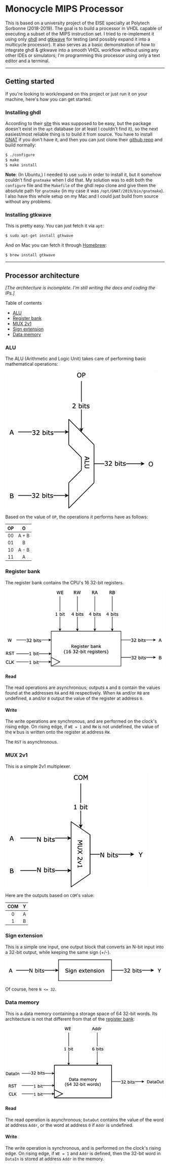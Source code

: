# Monocycle MIPS Processor

This is based on a university project of the EISE specialty at Polytech Sorbonne (2018-2019). The goal is to build a processor in VHDL capable of executing a subset of the MIPS instruction set. I tried to re-implement it using only [ghdl](http://ghdl.free.fr/) and [gtkwave](http://gtkwave.sourceforge.net/) for testing (and possibly expand it into a multicycle processor). It also serves as a basic demonstration of how to integrate ghdl & gtkwave into a smooth VHDL workflow without using any other IDEs or simulators; I'm programming this processor using only a text editor and a terminal.

---

## Getting started

If you're looking to work/expand on this project or just run it on your machine, here's how you can get started.

### Installing ghdl
According to their [site](http://ghdl.free.fr/site/pmwiki.php?n=Main.Download) this was supposed to be easy, but the package doesn't exist in the `apt` database (or at least I couldn't find it), so the next easiest/most reliable thing is to build it from source. You have to install [GNAT](http://libre2.adacore.com/) if you don't have it, and then you can just clone their [github repo](https://github.com/ghdl/ghdl) and build normally:

```
$ ./configure
$ make
$ make install
```

**Note**: (In Ubuntu,) I needed to use `sudo` in order to install it, but it somehow couldn't find `gnatmake` when I did that. My solution was to edit both the `configure` file and the `Makefile` of the ghdl repo clone and give them the absolute path for `gnatmake` (in my case it was `/opt/GNAT/2019/bin/gnatmake`). I also have this whole setup on my Mac and I could just build from source without any problems.

### Installing gtkwave
This is pretty easy. You can just fetch it via `apt`:

```
$ sudo apt-get install gtkwave
```

And on Mac you can fetch it through [Homebrew](https://brew.sh/):

```
$ brew install gtkwave
```

---

## Processor architecture

_[The architecture is incomplete. I'm still writing the docs and coding the IPs.]_

Table of contents

- [ALU](#alu)
- [Register bank](#register-bank)
- [MUX 2v1](#mux-2v1)
- [Sign extension](#sign-extension)
- [Data memory](#data-memory)


### ALU

The ALU (Arithmetic and Logic Unit) takes care of performing basic mathematical operations:

![ALU](arch_diagrams/ALU.png)

Based on the value of `OP`, the operations it performs have as follows:

| OP  | O     |
| :-: | :---: |
| 00  | A + B |
| 01  | B     |
| 10  | A - B |
| 11  | A     |


### Register bank

The register bank contains the CPU's 16 32-bit registers.

![Register bank](arch_diagrams/RegisterBank.png)

#### Read
The read operations are asynchronous; outputs `A` and `B` contain the values found at the addresses `RA` and `RB` respectively. When `RA` and/or `RB` are undefined, `A` and/or `B` output the value of the register at address `0`.

#### Write
The write operations are synchronous, and are performed on the clock's rising edge. On rising edge, if `WE = 1` and `RW` is not undefined, the value of the `W` bus is written onto the register at address `RW`.

The `RST` is asynchronous.


### MUX 2v1

This is a simple 2v1 multiplexer.

![MUX 2v1](arch_diagrams/MUX-2v1.png)

Here are the outputs based on `COM`'s value:

| COM  | Y   |
| :--: | :-: |
| 0    | A   |
| 1    | B   |


### Sign extension

This is a simple one input, one output block that converts an N-bit input into a 32-bit output, while keeping the same sign (+/-).

![Sign extension](arch_diagrams/SignExtension.png)

Of course, here `N <= 32`.


### Data memory

This is a data memory containing a storage space of 64 32-bit words. Its architecture is not that different from that of the [register bank](#register-bank):

![Data memory](arch_diagrams/DataMemory.png)

#### Read
The read operation is asynchronous; `DataOut` contains the value of the word at address `Addr`, or the word at address `0` if `Addr` is undefined.

#### Write
The write operation is synchronous, and is performed on the clock's rising edge. On rising edge, if `WE = 1` and `Addr` is defined, then the 32-bit word in `DataIn` is stored at address `Addr` in the memory.
